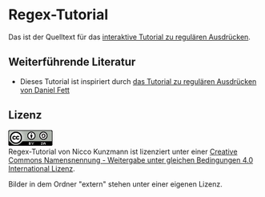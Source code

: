 Regex-Tutorial
==============

Das ist der Quelltext für das [interaktive Tutorial zu regulären Ausdrücken][site].


Weiterführende Literatur
------------------------

- Dieses Tutorial ist inspiriert durch [das Tutorial zu regulären Ausdrücken von Daniel Fett][fett1]

Lizenz
------

<a rel="license" href="http://creativecommons.org/licenses/by-sa/4.0/"><img alt="Creative Commons Lizenzvertrag" style="border-width:0" src="cc-by-sa.png" /></a><br />
<span xmlns:dct="http://purl.org/dc/terms/" href="http://purl.org/dc/dcmitype/InteractiveResource" property="dct:title" rel="dct:type">Regex-Tutorial</span> von <span xmlns:cc="http://creativecommons.org/ns#" property="cc:attributionName">Nicco Kunzmann</span> ist lizenziert unter einer <a rel="license" href="http://creativecommons.org/licenses/by-sa/4.0/">Creative Commons Namensnennung - Weitergabe unter gleichen Bedingungen 4.0 International Lizenz</a>.

Bilder in dem Ordner "extern" stehen unter einer eigenen Lizenz.


[site]: https://coderdojopotsdam.github.io/regex-tutorial
[fett1]: https://www.danielfett.de/de/tutorials/tutorial-regulare-ausdrucke/
